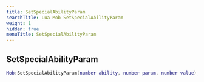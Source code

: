 ```yaml
---
title: SetSpecialAbilityParam
searchTitle: Lua Mob SetSpecialAbilityParam
weight: 1
hidden: true
menuTitle: SetSpecialAbilityParam
---
```

## SetSpecialAbilityParam
```lua
Mob:SetSpecialAbilityParam(number ability, number param, number value); -- void
```